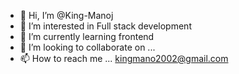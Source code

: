 - 👋 Hi, I’m @King-Manoj
- 👀 I’m interested in Full stack development
- 🌱 I’m currently learning frontend 
- 💞️ I’m looking to collaborate on ...
- 📫 How to reach me ... kingmano2002@gmail.com

<!---
King-Manoj/King-Manoj is a ✨ special ✨ repository because its `README.md` (this file) appears on your GitHub profile.
You can click the Preview link to take a look at your changes.
--->

